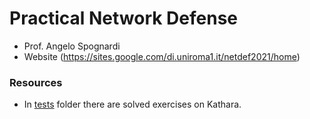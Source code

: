 # Practical Network Defense

- Prof. Angelo Spognardi
- Website (https://sites.google.com/di.uniroma1.it/netdef2021/home)

### Resources

- In [tests](https://github.com/edoardottt/MSc-CyberSecurity-Sapienza/tree/main/Practical-Network-Defense/tests) folder there are solved exercises on Kathara.
